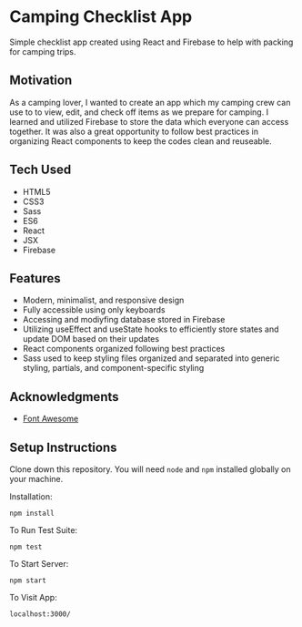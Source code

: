 # Camping Checklist App

Simple checklist app created using React and Firebase to help with packing for camping trips.

## Motivation

As a camping lover, I wanted to create an app which my camping crew can use to to view, edit, and check off items as we prepare for camping. I learned and utilized Firebase to store the data which everyone can access together. It was also a great opportunity to follow best practices in organizing React components to keep the codes clean and reuseable.

## Tech Used

- HTML5
- CSS3
- Sass
- ES6
- React
- JSX
- Firebase

## Features

- Modern, minimalist, and responsive design
- Fully accessible using only keyboards
- Accessing and modiyfing database stored in Firebase
- Utilizing useEffect and useState hooks to efficiently store states and update DOM based on their updates
- React components organized following best practices
- Sass used to keep styling files organized and separated into generic styling, partials, and component-specific styling

## Acknowledgments

- [Font Awesome](https://fontawesome.com/)

## Setup Instructions

Clone down this repository. You will need `node` and `npm` installed globally on your machine.

Installation:

`npm install`

To Run Test Suite:

`npm test`

To Start Server:

`npm start`

To Visit App:

`localhost:3000/`

